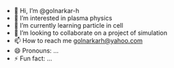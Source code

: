- 👋 Hi, I’m @golnarkar-h
- 👀 I’m interested in plasma physics
- 🌱 I’m currently learning particle in cell
- 💞️ I’m looking to collaborate on a project of simulation
- 📫 How to reach me golnarkarh@yahoo.com
- 😄 Pronouns: ...
- ⚡ Fun fact: ...

<!---
golnarkar-h/golnarkar-h is a ✨ special ✨ repository because its `README.md` (this file) appears on your GitHub profile.
You can click the Preview link to take a look at your changes.
--->
